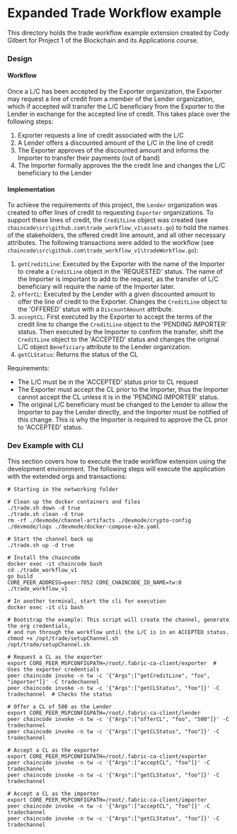 # Expanded Trade Workflow example
This directory holds the trade workflow example extension created by Cody Gilbert for Project 1 of the Blockchain and its Applications course.

### Design

#### Workflow
Once a L/C has been accepted by the Exporter organization, the Exporter may request a line of credit from a member of the
Lender organization, which if accepted will transfer the L/C beneficiary from the Exporter to the Lender in exchange for
the accepted line of credit. This takes place over the following steps:

1. Exporter requests a line of credit associated with the L/C
2. A Lender offers a discounted amount of the L/C in the line of credit
3. The Exporter approves of the discounted amount and informs the Importer to transfer their payments (out of band)
4. The Importer formally approves the the credit line and changes the L/C beneficiary to the Lender

#### Implementation
To achieve the requirements of this project, the `Lender` organization was created to offer lines of credit to requesting 
`Exporter` organizations. To support these lines of credit, the `CreditLine` object was created 
(see `chaincode\src\github.com\trade_workflow_v1\assets.go`) to hold the names of the stakeholders, the offered credit line 
amount, and all other necessary attributes.
The following transactions were added to the workflow (see `chaincode\src\github.com\trade_workflow_v1\tradeWorkflow.go`):

1. `getCreditLine`: Executed by the Exporter with the name of the Importer to create a `CreditLine` object in the 'REQUESTED' status.
The name of the Importer is important to add to the request, as the transfer of L/C beneficiary will require the name of the Importer later. 
2. `offerCL`: Executed by the Lender with a given discounted amount to offer the line of credit to the Exporter. Changes the
`CreditLine` object to the 'OFFERED' status with a `DiscountAmount` attribute.
3. `acceptCL`: First executed by the Exporter to accept the terms of the credit line to change the `CreditLine` object to the 'PENDING IMPORTER' status.
Then executed by the Importer to confirm the transfer, shift the `CreditLine` object to the 'ACCEPTED' status and changes the original L/C object `Beneficiary` 
attribute to the Lender organization.
4. `getCLStatus`: Returns the status of the CL

Requirements:
* The L/C must be in the 'ACCEPTED' status prior to CL request
* The Exporter must accept the CL prior to the Importer, thus the Importer cannot accept the CL unless it is in the 'PENDING IMPORTER' status.
* The original L/C beneficiary must be changed to the Lender to allow the Importer to pay the Lender directly, and the Importer must
be notified of this change. This is why the Importer is required to approve the CL prior to 'ACCEPTED' status.

### Dev Example with CLI
This section covers how to execute the trade workflow extension using the development environment. The following
steps will execute the application with the extended orgs and transactions:

```shell script
# Starting in the networking folder

# Clean up the docker containers and files
./trade.sh down -d true
./trade.sh clean -d true
rm -rf ./devmode/channel-artifacts ./devmode/crypto-config ./devmode/logs ./devmode/docker-compose-e2e.yaml 

# Start the channel back up
./trade.sh up -d true

# Install the chaincode
docker exec -it chaincode bash
cd ./trade_workflow_v1
go build
CORE_PEER_ADDRESS=peer:7052 CORE_CHAINCODE_ID_NAME=tw:0 ./trade_workflow_v1

# In another terminal, start the cli for execution
docker exec -it cli bash

# Bootstrap the example: This script will create the channel, generate the org credentials,
# and run through the workflow until the L/C is in an ACCEPTED status.
chmod +x /opt/trade/setupChannel.sh
/opt/trade/setupChannel.sh

# Request a CL as the exporter
export CORE_PEER_MSPCONFIGPATH=/root/.fabric-ca-client/exporter  # Uses the exporter credentials
peer chaincode invoke -n tw -c '{"Args":["getCreditLine", "foo", "importer"]}' -C tradechannel
peer chaincode invoke -n tw -c '{"Args":["getCLStatus", "foo"]}' -C tradechannel  # Checks the status

# Offer a CL of 500 as the Lender
export CORE_PEER_MSPCONFIGPATH=/root/.fabric-ca-client/lender
peer chaincode invoke -n tw -c '{"Args":["offerCL", "foo", "500"]}' -C tradechannel
peer chaincode invoke -n tw -c '{"Args":["getCLStatus", "foo"]}' -C tradechannel

# Accept a CL as the exporter
export CORE_PEER_MSPCONFIGPATH=/root/.fabric-ca-client/exporter
peer chaincode invoke -n tw -c '{"Args":["acceptCL", "foo"]}' -C tradechannel
peer chaincode invoke -n tw -c '{"Args":["getCLStatus", "foo"]}' -C tradechannel

# Accept a CL as the importer
export CORE_PEER_MSPCONFIGPATH=/root/.fabric-ca-client/importer
peer chaincode invoke -n tw -c '{"Args":["acceptCL", "foo"]}' -C tradechannel
peer chaincode invoke -n tw -c '{"Args":["getCLStatus", "foo"]}' -C tradechannel

```